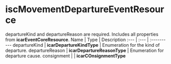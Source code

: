 # iscMovementDepartureEventResource
departureKind and departureReason are required. Includes all properties from **icarEventCoreResource**.
Name | Type | Description
:--- | :--- | :----------
departureKind | **icarDepartureKindType** | Enumeration for the kind of departure.
departureReason | **icarDepartureReasonType** | Enumeration for departure cause.
consignment | | **icarCOnsignmentType**
